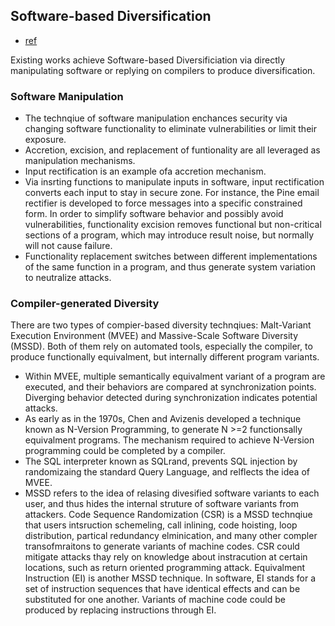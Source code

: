## Software-based Diversification

- [ref](http://dl.acm.org/citation.cfm?id=2663486)

Existing works achieve Software-based Diversificiation via directly manipulating software or replying on compilers to produce diversification.

### Software Manipulation
- The technqiue of software manipulation enchances security via changing software functionality to eliminate vulnerabilities or limit their exposure. 
- Accretion, excision, and replacement of funtionality are all leveraged as manipulation mechanisms.
- Input rectification is an example ofa accretion mechanism.
- Via insrting functions to manipulate inputs in software, input rectification converts each input to stay in secure zone. For instance, the Pine email rectifier is developed to force messages into a specific constrained form. In order to simplify software behavior and possibly avoid vulnerabilities, functionality excision removes functional but non-critical sections of a program, which may introduce result noise, but normally will not cause failure. 
- Functionality replacement switches between different implementations of the same function in a program, and thus generate system variation to neutralize attacks.

### Compiler-generated Diversity 
There are two types of compier-based diversity technqiues: Malt-Variant Execution Environment (MVEE) and Massive-Scale Software Diversity (MSSD). Both of them rely on automated tools, especially the compiler, to produce functionally equivalment, but internally different program variants.
- Within MVEE, multiple semantically equivalment variant of a program are executed, and their behaviors are compared at synchronization points. Diverging behavior detected during synchronization indicates potential attacks.
- As early as in the 1970s, Chen and Avizenis developed a technique known as N-Version Programming, to generate N >=2 functionsally equivalment programs. The mechanism required to achieve N-Version programming could be completed by a compiler.
- The SQL interpreter known as SQLrand, prevents SQL injection by randomizaing the standard Query Language, and relflects the idea of MVEE.
- MSSD refers to the idea of relasing divesified software variants to each user, and thus hides the internal struture of software variants from attackers. Code Sequence Randomization (CSR) is a MSSD technqiue that users intsruction schemeling, call inlining, code hoisting, loop distribution, partical redundancy elminication, and many other compler transofmraitons to generate variants of machine codes. CSR could mitigate attacks thay rely on knowledge about instracution at certain locations, such as return oriented programming attack. Equivalment Instruction (EI) is another MSSD technique. In software, EI stands for a set of instruction sequences that have identical effects and can be substituted for one another. Variants of machine code could be produced by replacing instructions through EI.
